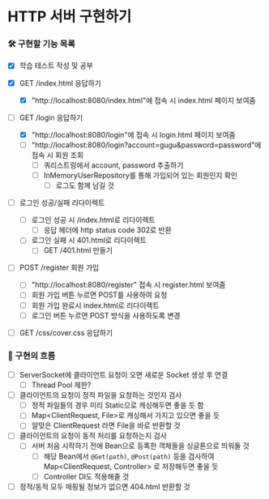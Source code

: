 # HTTP 서버 구현하기

### 🛠 구현할 기능 목록
- [x] 학습 테스트 작성 및 공부

- [x] GET /index.html 응답하기
    - [x] "http://localhost:8080/index.html"에 접속 시 index.html 페이지 보여줌

- [ ] GET /login 응답하기
    - [x] "http://localhost:8080/login"에 접속 시 login.html 페이지 보여줌
    - [ ] "http://localhost:8080/login?account=gugu&password=password"에 접속 시 회원 조회
        - [ ] 쿼리스트링에서 account, password 추출하기
        - [ ] InMemoryUserRepository를 통해 가입되어 있는 회원인지 확인
            - [ ] 로그도 함께 남길 것

- [ ] 로그인 성공/실패 리다이렉트
    - [ ] 로그인 성공 시 /index.html로 리다이렉트
        - [ ] 응답 헤더에 http status code 302로 반환
    - [ ] 로그인 실패 시 401.html로 리다이렉트
        - [ ] GET /401.html 만들기

- [ ] POST /register 회원 가입
    - [ ] "http://localhost:8080/register" 접속 시 register.html 보여줌
    - [ ] 회원 가입 버튼 누르면 POST를 사용하여 요청
    - [ ] 회원 가입 완료시 index.html로 리다이렉트
    - [ ] 로그인 버튼 누르면 POST 방식을 사용하도록 변경

- [ ] GET /css/cover.css 응답하기

### 📜 구현의 흐름
- [ ] ServerSocket에 클라이언트 요청이 오면 새로운 Socket 생성 후 연결
    - [ ] Thread Pool 제한?

- [ ] 클라이언트의 요청이 정적 파일을 요청하는 것인지 검사
    - [ ] 정적 파일들의 경우 미리 Static으로 캐싱해두면 좋을 듯 함
    - [ ] Map\<ClientRequest, File>로 캐싱해서 가지고 있으면 좋을 듯
    - [ ] 알맞은 ClientRequest 라면 File을 바로 반환할 것

- [ ] 클라이언트의 요청이 동적 처리를 요청하는지 검사
    - [ ] 서버 처음 시작하기 전에 Bean으로 등록한 객체들을 싱글톤으로 띄워둘 것
        - [ ] 해당 Bean에서 `@Get(path)`, `@Post(path)` 등을 검사하여 Map\<ClientRequest, Controller> 로 저장해두면 좋을 듯
        - [ ] Controller DI도 적용해줄 것

- [ ] 정적/동적 모두 매핑될 정보가 없으면 404.html 반환할 것
